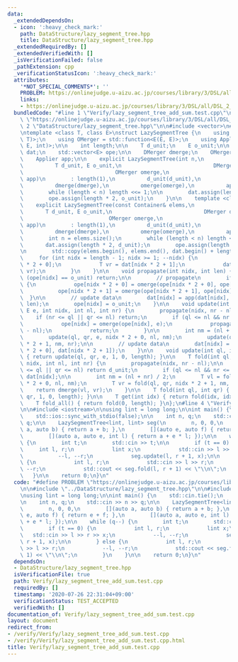 ```yaml
---
data:
  _extendedDependsOn:
  - icon: ':heavy_check_mark:'
    path: DataStructure/lazy_segment_tree.hpp
    title: DataStructure/lazy_segment_tree.hpp
  _extendedRequiredBy: []
  _extendedVerifiedWith: []
  _isVerificationFailed: false
  _pathExtension: cpp
  _verificationStatusIcon: ':heavy_check_mark:'
  attributes:
    '*NOT_SPECIAL_COMMENTS*': ''
    PROBLEM: https://onlinejudge.u-aizu.ac.jp/courses/library/3/DSL/all/DSL_2_G
    links:
    - https://onlinejudge.u-aizu.ac.jp/courses/library/3/DSL/all/DSL_2_G
  bundledCode: "#line 1 \"Verify/lazy_segment_tree_add_sum.test.cpp\"\n#define PROBLEM\
    \ \"https://onlinejudge.u-aizu.ac.jp/courses/library/3/DSL/all/DSL_2_G\"\n\n#line\
    \ 2 \"DataStructure/lazy_segment_tree.hpp\"\n\n#include <vector>\n#include <functional>\n\
    \ntemplate <class T, class E>\nstruct LazySegmentTree {\n    using DMerger = std::function<T(T,\
    \ T)>;\n    using OMerger = std::function<E(E, E)>;\n    using Applier = std::function<T(T,\
    \ E, int)>;\n\n    int length;\n\n    T d_unit;\n    E o_unit;\n\n    std::vector<T>\
    \ dat;\n    std::vector<E> ope;\n\n    DMerger dmerge;\n    OMerger omerge;\n\
    \    Applier app;\n\n    explicit LazySegmentTree(int n,\n                   \
    \          T d_unit, E o_unit,\n                             DMerger dmerge,\n\
    \                             OMerger omerge,\n                             Applier\
    \ app)\n        : length(1),\n          d_unit(d_unit),\n          o_unit(o_unit),\n\
    \          dmerge(dmerge),\n          omerge(omerge),\n          app(app) {\n\
    \        while (length < n) length <<= 1;\n\n        dat.assign(length * 2, d_unit);\n\
    \        ope.assign(length * 2, o_unit);\n    }\n\n    template <class Container>\n\
    \    explicit LazySegmentTree(const Container& elems,\n                      \
    \       T d_unit, E o_unit,\n                             DMerger dmerge,\n  \
    \                           OMerger omerge,\n                             Applier\
    \ app)\n        : length(1),\n          d_unit(d_unit),\n          o_unit(o_unit),\n\
    \          dmerge(dmerge),\n          omerge(omerge),\n          app(app) {\n\
    \        int n = elems.size();\n        while (length < n) length <<= 1;\n\n \
    \       dat.assign(length * 2, d_unit);\n        ope.assign(length * 2, o_unit);\n\
    \n        std::copy(elems.begin(), elems.end(), dat.begin() + length);\n\n   \
    \     for (int nidx = length - 1; nidx >= 1; --nidx) {\n            T vl = dat[nidx\
    \ * 2 + 0];\n            T vr = dat[nidx * 2 + 1];\n            dat[nidx] = dmerge(vl,\
    \ vr);\n        }\n    }\n\n    void propagate(int nidx, int len) {\n        if\
    \ (ope[nidx] == o_unit) return;\n\n        // propagate\n        if (len > 1)\
    \ {\n            ope[nidx * 2 + 0] = omerge(ope[nidx * 2 + 0], ope[nidx]);\n \
    \           ope[nidx * 2 + 1] = omerge(ope[nidx * 2 + 1], ope[nidx]);\n      \
    \  }\n\n        // update data\n        dat[nidx] = app(dat[nidx], ope[nidx],\
    \ len);\n        ope[nidx] = o_unit;\n    }\n\n    void update(int ql, int qr,\
    \ E e, int nidx, int nl, int nr) {\n        propagate(nidx, nr - nl);\n\n    \
    \    if (nr <= ql || qr <= nl) return;\n        if (ql <= nl && nr <= qr) {\n\
    \            ope[nidx] = omerge(ope[nidx], e);\n            propagate(nidx, nr\
    \ - nl);\n            return;\n        }\n\n        int nm = (nl + nr) / 2;\n\
    \        update(ql, qr, e, nidx * 2 + 0, nl, nm);\n        update(ql, qr, e, nidx\
    \ * 2 + 1, nm, nr);\n\n        // update data\n        dat[nidx] = dmerge(dat[nidx\
    \ * 2 + 0], dat[nidx * 2 + 1]);\n    }\n\n    void update(int ql, int qr, E e)\
    \ { return update(ql, qr, e, 1, 0, length); }\n\n    T fold(int ql, int qr, int\
    \ nidx, int nl, int nr) {\n        propagate(nidx, nr - nl);\n\n        if (nr\
    \ <= ql || qr <= nl) return d_unit;\n        if (ql <= nl && nr <= qr) return\
    \ dat[nidx];\n\n        int nm = (nl + nr) / 2;\n        T vl = fold(ql, qr, nidx\
    \ * 2 + 0, nl, nm);\n        T vr = fold(ql, qr, nidx * 2 + 1, nm, nr);\n    \
    \    return dmerge(vl, vr);\n    }\n\n    T fold(int ql, int qr) { return fold(ql,\
    \ qr, 1, 0, length); }\n\n    T get(int idx) { return fold(idx, idx + 1); }\n\
    \    T fold_all() { return fold(0, length); }\n};\n#line 4 \"Verify/lazy_segment_tree_add_sum.test.cpp\"\
    \n\n#include <iostream>\n\nusing lint = long long;\n\nint main() {\n    std::cin.tie();\n\
    \    std::ios::sync_with_stdio(false);\n\n    int n, q;\n    std::cin >> n >>\
    \ q;\n\n    LazySegmentTree<lint, lint> seg(\n        n, 0, 0,\n        [](auto\
    \ a, auto b) { return a + b; },\n        [](auto e, auto f) { return e + f; },\n\
    \        [](auto a, auto e, int l) { return a + e * l; });\n\n    while (q--)\
    \ {\n        int t;\n        std::cin >> t;\n\n        if (t == 0) {\n       \
    \     int l, r;\n            lint x;\n            std::cin >> l >> r >> x;\n \
    \           --l, --r;\n            seg.update(l, r + 1, x);\n\n        } else\
    \ {\n            int l, r;\n            std::cin >> l >> r;\n            --l,\
    \ --r;\n            std::cout << seg.fold(l, r + 1) << \"\\n\";\n        }\n \
    \   }\n\n    return 0;\n}\n"
  code: "#define PROBLEM \"https://onlinejudge.u-aizu.ac.jp/courses/library/3/DSL/all/DSL_2_G\"\
    \n\n#include \"../DataStructure/lazy_segment_tree.hpp\"\n\n#include <iostream>\n\
    \nusing lint = long long;\n\nint main() {\n    std::cin.tie();\n    std::ios::sync_with_stdio(false);\n\
    \n    int n, q;\n    std::cin >> n >> q;\n\n    LazySegmentTree<lint, lint> seg(\n\
    \        n, 0, 0,\n        [](auto a, auto b) { return a + b; },\n        [](auto\
    \ e, auto f) { return e + f; },\n        [](auto a, auto e, int l) { return a\
    \ + e * l; });\n\n    while (q--) {\n        int t;\n        std::cin >> t;\n\n\
    \        if (t == 0) {\n            int l, r;\n            lint x;\n         \
    \   std::cin >> l >> r >> x;\n            --l, --r;\n            seg.update(l,\
    \ r + 1, x);\n\n        } else {\n            int l, r;\n            std::cin\
    \ >> l >> r;\n            --l, --r;\n            std::cout << seg.fold(l, r +\
    \ 1) << \"\\n\";\n        }\n    }\n\n    return 0;\n}\n"
  dependsOn:
  - DataStructure/lazy_segment_tree.hpp
  isVerificationFile: true
  path: Verify/lazy_segment_tree_add_sum.test.cpp
  requiredBy: []
  timestamp: '2020-07-26 22:31:04+09:00'
  verificationStatus: TEST_ACCEPTED
  verifiedWith: []
documentation_of: Verify/lazy_segment_tree_add_sum.test.cpp
layout: document
redirect_from:
- /verify/Verify/lazy_segment_tree_add_sum.test.cpp
- /verify/Verify/lazy_segment_tree_add_sum.test.cpp.html
title: Verify/lazy_segment_tree_add_sum.test.cpp
---
```

